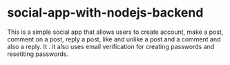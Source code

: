 # social-app-with-nodejs-backend
This is a simple social app that allows users to create account, make a post, comment on a post, reply a post, like and unlike a post and a comment and also a reply. It . it also uses email verification for creating passwords and resetiting passwords.

